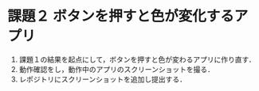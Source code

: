 # 課題２ ボタンを押すと色が変化するアプリ

1. 課題１の結果を起点にして，ボタンを押すと色が変わるアプリに作り直す．
2. 動作確認をし，動作中のアプリのスクリーンショットを撮る．
3. レポジトリにスクリーンショットを追加し提出する．
